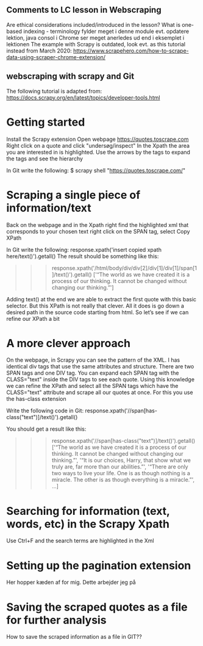 ## Comments to LC lesson in Webscraping
Are ethical considerations included/introduced in the lesson?
What is one-based indexing - terminology fylder meget i denne module evt. opdatere lektion, java consol i Chrome ser meget anerledes ud end i eksemplet i lektionen
The example with Scrapy is outdated, look evt. as this tutorial instead from March 2020: https://www.scrapehero.com/how-to-scrape-data-using-scraper-chrome-extension/

## webscraping with scrapy and Git
The following tutorial is adapted from: https://docs.scrapy.org/en/latest/topics/developer-tools.html
# Getting started
Install the Scrapy extension
Open webpage https://quotes.toscrape.com
Right click on a quote and click "undersøg/inspect"
In the Xpath the area you are interested in is highlighted. Use the arrows by the tags to expand the tags and see the hierarchy

In Git write the following:
$ scrapy shell "https://quotes.toscrape.com/"

# Scraping a single piece of information/text
Back on the webpage and in the Xpath right find the highlighted xml that corresponds to your chosen text
right click on the SPAN tag, select Copy XPath

In Git write the following:
response.xpath('insert copied xpath here/text()').getall()
The result should be something like this:
>>> response.xpath('/html/body/div/div[2]/div[1]/div[1]/span[1]/text()').getall()
['“The world as we have created it is a process of our thinking. It cannot be changed without changing our thinking.”']

Adding text() at the end we are able to extract the first quote with this basic selector. But this XPath is not really that clever. All it does is go down a desired path in the source code starting from html. So let’s see if we can refine our XPath a bit

# A more clever approach
On the webpage, in Scrapy you can see the pattern of the XML. I has identical div tags that use the same attributes and structure. There are two SPAN tags and one DIV tag.
You can expand each SPAN tag with the CLASS="text" inside the DIV tags to see each quote. Using this knowledge we can refine the XPath and select all the SPAN tags
which have the CLASS="text" attribute and scrape all our quotes at once. For this you use the has-class extension

Write the following code in Git:
 response.xpath('//span[has-class("text")]/text()').getall()
 
You should get a result like this:
>>> response.xpath('//span[has-class("text")]/text()').getall()
['“The world as we have created it is a process of our thinking. It cannot be changed without changing our thinking.”',
'“It is our choices, Harry, that show what we truly are, far more than our abilities.”',
'“There are only two ways to live your life. One is as though nothing is a miracle. The other is as though everything is a miracle.”',
...]

# Searching for information (text, words, etc) in the Scrapy Xpath
Use Ctrl+F and the search terms are highlighted in the Xml

# Setting up the pagination extension
Her hopper kæden af for mig. Dette arbejder jeg på

# Saving the scraped quotes as a file for further analysis
How to save the scraped information as a file in GIT??


